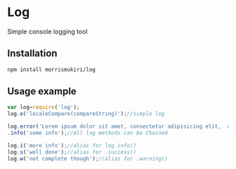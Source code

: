 # Log
Simple console logging tool

## Installation
```bash
npm install morrismukiri/log
```
## Usage example

```javascript
var log=require('log');
log.e('localeCompare(compareString)');//simple log

log.error('Lorem ipsum dolor sit amet, consectetur adipisicing elit,  aliqua.')
.info('some info');//All log methods can be Chained

log.i('more info');//alias for log.info()
log.s('well done');//alias for .success()
log.w('not complete though');//alias for .warning()
```
